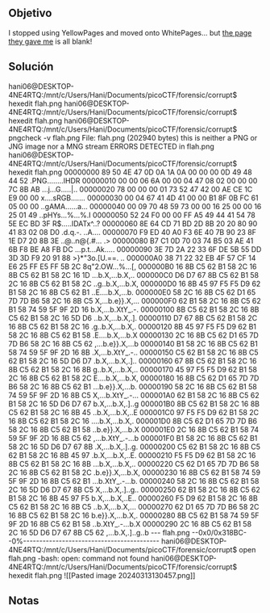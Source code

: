 ## Objetivo
I stopped using YellowPages and moved onto WhitePages... but [the page they gave me](https://jupiter.challenges.picoctf.org/static/74274b96fe966126a1953c80762af80d/whitepages.txt) is all blank!

## Solución
hani06@DESKTOP-4NE4RTQ:/mnt/c/Users/Hani/Documents/picoCTF/forensic/corrupt$ hexedit flah.png
hani06@DESKTOP-4NE4RTQ:/mnt/c/Users/Hani/Documents/picoCTF/forensic/corrupt$ hexedit flah.png
hani06@DESKTOP-4NE4RTQ:/mnt/c/Users/Hani/Documents/picoCTF/forensic/corrupt$ pngcheck -v flah.png
File: flah.png (202940 bytes)
  this is neither a PNG or JNG image nor a MNG stream
ERRORS DETECTED in flah.png
hani06@DESKTOP-4NE4RTQ:/mnt/c/Users/Hani/Documents/picoCTF/forensic/corrupt$ hexedit flah.png
00000000   89 50 4E 47  0D 0A 1A 0A  00 00 00 0D  49 48 44 52  .PNG........IHDR
00000010   00 00 06 6A  00 00 04 47  08 02 00 00  00 7C 8B AB  ...j...G.....|..
00000020   78 00 00 00  01 73 52 47  42 00 AE CE  1C E9 00 00  x....sRGB.......
00000030   00 04 67 41  4D 41 00 00  B1 8F 0B FC  61 05 00 00  ..gAMA......a...
00000040   00 09 70 48  59 73 00 00  16 25 00 00  16 25 01 49  ..pHYs...%...%.I
00000050   52 24 F0 00  00 FF A5 49  44 41 54 78  5E EC BD 3F  R$.....IDATx^..?
00000060   8E 64 CD 71  BD 2D 8B 20  20 80 90 41  83 02 08 D0  .d.q.-.  ..A....
00000070   F9 ED 40 A0  F3 6E 40 7B  90 23 8F 1E  D7 20 8B 3E  ..@..n@{.#... .>
00000080   B7 C1 0D 70  03 74 B5 03  AE 41 6B F8  BE A8 FB DC  ...p.t...Ak.....
00000090   3E 7D 2A 22  33 6F DE 5B  55 DD 3D 3D  F9 20 91 88  >}*"3o.[U.==. ..
000000A0   38 71 22 32  EB 4F 57 CF  14 E6 25 FF  E5 FF 5B 2C  8q"2.OW...%...[,
000000B0   16 8B C5 62  B1 58 2C 16  8B C5 62 B1  58 2C 16 1D  ...b.X,...b.X,..
000000C0   D6 D7 67 8B  C5 62 B1 58  2C 16 8B C5  62 B1 58 2C  ..g..b.X,...b.X,
000000D0   16 8B 45 97  F5 F5 D9 62  B1 58 2C 16  8B C5 62 B1  ..E....b.X,...b.
000000E0   58 2C 16 8B  C5 62 D1 65  7D 7D B6 58  2C 16 8B C5  X,...b.e}}.X,...
000000F0   62 B1 58 2C  16 8B C5 62  B1 58 74 59  5F 9F 2D 16  b.X,...b.XtY_.-.
00000100   8B C5 62 B1  58 2C 16 8B  C5 62 B1 58  2C 16 5D D6  ..b.X,...b.X,.].
00000110   D7 67 8B C5  62 B1 58 2C  16 8B C5 62  B1 58 2C 16  .g..b.X,...b.X,.
00000120   8B 45 97 F5  F5 D9 62 B1  58 2C 16 8B  C5 62 B1 58  .E....b.X,...b.X
00000130   2C 16 8B C5  62 D1 65 7D  7D B6 58 2C  16 8B C5 62  ,...b.e}}.X,...b
00000140   B1 58 2C 16  8B C5 62 B1  58 74 59 5F  9F 2D 16 8B  .X,...b.XtY_.-..
00000150   C5 62 B1 58  2C 16 8B C5  62 B1 58 2C  16 5D D6 D7  .b.X,...b.X,.]..
00000160   67 8B C5 62  B1 58 2C 16  8B C5 62 B1  58 2C 16 8B  g..b.X,...b.X,..
00000170   45 97 F5 F5  D9 62 B1 58  2C 16 8B C5  62 B1 58 2C  E....b.X,...b.X,
00000180   16 8B C5 62  D1 65 7D 7D  B6 58 2C 16  8B C5 62 B1  ...b.e}}.X,...b.
00000190   58 2C 16 8B  C5 62 B1 58  74 59 5F 9F  2D 16 8B C5  X,...b.XtY_.-...
000001A0   62 B1 58 2C  16 8B C5 62  B1 58 2C 16  5D D6 D7 67  b.X,...b.X,.]..g
000001B0   8B C5 62 B1  58 2C 16 8B  C5 62 B1 58  2C 16 8B 45  ..b.X,...b.X,..E
000001C0   97 F5 F5 D9  62 B1 58 2C  16 8B C5 62  B1 58 2C 16  ....b.X,...b.X,.
000001D0   8B C5 62 D1  65 7D 7D B6  58 2C 16 8B  C5 62 B1 58  ..b.e}}.X,...b.X
000001E0   2C 16 8B C5  62 B1 58 74  59 5F 9F 2D  16 8B C5 62  ,...b.XtY_.-...b
000001F0   B1 58 2C 16  8B C5 62 B1  58 2C 16 5D  D6 D7 67 8B  .X,...b.X,.]..g.
00000200   C5 62 B1 58  2C 16 8B C5  62 B1 58 2C  16 8B 45 97  .b.X,...b.X,..E.
00000210   F5 F5 D9 62  B1 58 2C 16  8B C5 62 B1  58 2C 16 8B  ...b.X,...b.X,..
00000220   C5 62 D1 65  7D 7D B6 58  2C 16 8B C5  62 B1 58 2C  .b.e}}.X,...b.X,
00000230   16 8B C5 62  B1 58 74 59  5F 9F 2D 16  8B C5 62 B1  ...b.XtY_.-...b.
00000240   58 2C 16 8B  C5 62 B1 58  2C 16 5D D6  D7 67 8B C5  X,...b.X,.]..g..
00000250   62 B1 58 2C  16 8B C5 62  B1 58 2C 16  8B 45 97 F5  b.X,...b.X,..E..
00000260   F5 D9 62 B1  58 2C 16 8B  C5 62 B1 58  2C 16 8B C5  ..b.X,...b.X,...
00000270   62 D1 65 7D  7D B6 58 2C  16 8B C5 62  B1 58 2C 16  b.e}}.X,...b.X,.
00000280   8B C5 62 B1  58 74 59 5F  9F 2D 16 8B  C5 62 B1 58  ..b.XtY_.-...b.X
00000290   2C 16 8B C5  62 B1 58 2C  16 5D D6 D7  67 8B C5 62  ,...b.X,.]..g..b
---  flah.png       --0x0/0x318BC--0%------------------------------------------
hani06@DESKTOP-4NE4RTQ:/mnt/c/Users/Hani/Documents/picoCTF/forensic/corrupt$ open flah.png
-bash: open: command not found
hani06@DESKTOP-4NE4RTQ:/mnt/c/Users/Hani/Documents/picoCTF/forensic/corrupt$ hexedit flah.png
![[Pasted image 20240313130457.png]]



## Notas
